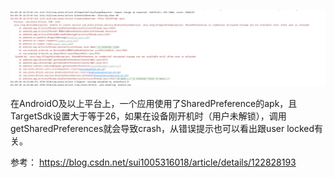 ![alt text](企业微信截图_17181785596983.png)

在AndroidO及以上平台上，一个应用使用了SharedPreference的apk，且TargetSdk设置大于等于26，如果在设备刚开机时（用户未解锁），调用getSharedPreferences就会导致crash，从错误提示也可以看出跟user locked有关。

参考：
https://blog.csdn.net/sui1005316018/article/details/122828193